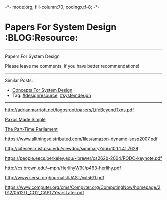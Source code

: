 -\*- mode:org; fill-column:70; coding:utf-8; -\*-  

# Papers For System Design     :BLOG:Resource:


---

Papers For System Design  

Please leave me comments, if you have better recommendations!  

---

Similar Posts:  
-   [Concepts For System Design](https://brain.dennyzhang.com/design-concept)
-   Tag: [#designresource](https://brain.dennyzhang.com/tag/designresource), [#systemdesign](https://brain.dennyzhang.com/tag/systemdesign)

---

[<http://adrianmarriott.net/logosroot/papers/LifeBeyondTxns.pdf>](http://adrianmarriott.net/logosroot/papers/LifeBeyondTxns.pdf)  

[Paxos Made Simple](https://www.microsoft.com/en-us/research/publication/paxos-made-simple/?from=http%3A%2F%2Fresearch.microsoft.com%2Fen-us%2Fum%2Fpeople%2Flamport%2Fpubs%2Fpaxos-simple.pdf)  

[The Part-Time Parliament](https://www.microsoft.com/en-us/research/publication/part-time-parliament/?from=http%3A%2F%2Fresearch.microsoft.com%2Fen-us%2Fum%2Fpeople%2Flamport%2Fpubs%2Flamport-paxos.pdf)  

[<https://www.allthingsdistributed.com/files/amazon-dynamo-sosp2007.pdf>](https://www.allthingsdistributed.com/files/amazon-dynamo-sosp2007.pdf)  

[<http://citeseerx.ist.psu.edu/viewdoc/summary?doi=10.1.1.41.7628>](http://citeseerx.ist.psu.edu/viewdoc/summary?doi=10.1.1.41.7628)  

[<https://people.eecs.berkeley.edu/~brewer/cs262b-2004/PODC-keynote.pdf>](https://people.eecs.berkeley.edu/~brewer/cs262b-2004/PODC-keynote.pdf)  

[<http://cs.brown.edu/~mph/HerlihyW90/p463-herlihy.pdf>](http://cs.brown.edu/~mph/HerlihyW90/p463-herlihy.pdf)  

[<http://www.sersc.org/journals/IJAST/vol56/1.pdf>](http://www.sersc.org/journals/IJAST/vol56/1.pdf)  

[<https://www.computer.org/cms/Computer.org/ComputingNow/homepage/2012/0512/T_CO2_CAP12YearsLater.pdf>](https://www.computer.org/cms/Computer.org/ComputingNow/homepage/2012/0512/T_CO2_CAP12YearsLater.pdf)